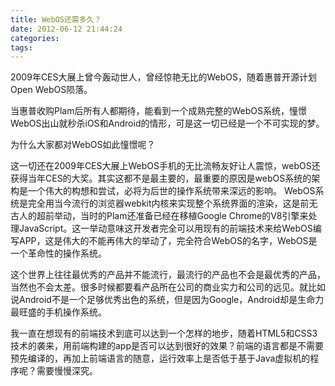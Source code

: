 ```yaml
---
title: WebOS还需多久？
date: 2012-06-12 21:44:24
categories:
tags:
---
```


2009年CES大展上曾今轰动世人，曾经惊艳无比的WebOS，随着惠普开源计划 Open WebOS陨落。

当惠普收购Plam后所有人都期待，能看到一个成熟完整的WebOS系统，憧憬WebOS出山就秒杀iOS和Android的情形，可是这一切已经是一个不可实现的梦。

为什么大家都对WebOS如此憧憬呢？

这一切还在2009年CES大展上WebOS手机的无比流畅友好让人震惊，webOS还获得当年CES的大奖。其实这都不是最主要的，最重要的原因是webOS系统的架构是一个伟大的构想和尝试，必将为后世的操作系统带来深远的影响。
WebOS系统是完全用当今流行的浏览器webkit内核来实现整个系统界面的渲染，这是前无古人的超前举动，当时的Plam还准备已经在移植Google Chrome的V8引擎来处理JavaScript。这一举动意味这开发者完全可以用现有的前端技术来给WebOS编写APP，这是伟大的不能再伟大的举动了，完全符合WebOS的名字，WebOS是一个革命性的操作系统。

这个世界上往往最优秀的产品并不能流行，最流行的产品也不会是最优秀的产品，当然也不会太差。很多时候都要看产品所在公司的商业实力和公司的远见。就比如说Android不是一个足够优秀出色的系统，但是因为Google，Android却是生命力最旺盛的手机操作系统。

我一直在想现有的前端技术到底可以达到一个怎样的地步，随着HTML5和CSS3技术的袭来，用前端构建的app是否可以达到很好的效果？前端的语言都是不需要预先编译的，再加上前端语言的随意，运行效率上是否低于基于Java虚拟机的程序呢？需要慢慢深究。
